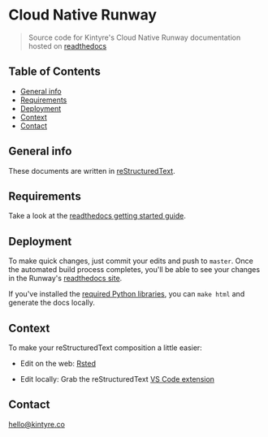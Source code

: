 # Cloud Native Runway

> Source code for Kintyre's Cloud Native Runway documentation hosted on [readthedocs](https://kintyre-runway-docs.readthedocs.io/)

## Table of Contents

* [General info](#general-info)
* [Requirements](#requirements)
* [Deployment](#deployment)
* [Context](#context)
* [Contact](#contact)

## General info

These documents are written in [reStructuredText](https://www.sphinx-doc.org/en/master/usage/restructuredtext/basics.html).

## Requirements

Take a look at the [readthedocs getting started guide](https://docs.readthedocs.io/en/stable/intro/getting-started-with-sphinx.html).

## Deployment

To make quick changes, just commit your edits and push to `master`. Once the automated build process completes, you'll be able to see your changes in the Runway's [readthedocs site](https://kintyre-runway-docs.readthedocs.io/).

If you've installed the [required Python libraries](https://docs.readthedocs.io/en/stable/intro/getting-started-with-sphinx.html), you can `make html` and generate the docs locally.

## Context

To make your reStructuredText composition a little easier:

* Edit on the web: [Rsted](http://rst.ninjs.org/)

* Edit locally: Grab the reStructuredText [VS Code extension](https://docs.restructuredtext.net/)

## Contact

hello@kintyre.co
